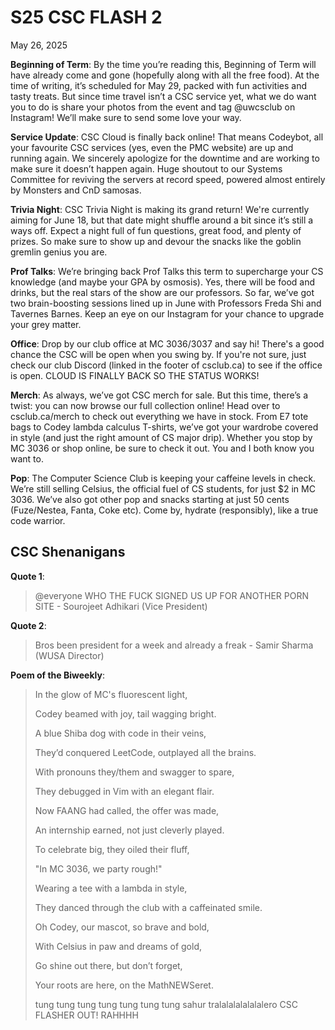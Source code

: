 # S25 CSC FLASH 2

May 26, 2025

**Beginning of Term**: By the time you’re reading this, Beginning of Term will have already come and gone (hopefully along with all the free food). At the time of writing, it’s scheduled for May 29, packed with fun activities and tasty treats. But since time travel isn’t a CSC service yet, what we do want you to do is share your photos from the event and tag @uwcsclub on Instagram! We’ll make sure to send some love your way.

**Service Update**: CSC Cloud is finally back online! That means Codeybot, all your favourite CSC services (yes, even the PMC website) are up and running again. We sincerely apologize for the downtime and are working to make sure it doesn’t happen again. Huge shoutout to our Systems Committee for reviving the servers at record speed, powered almost entirely by Monsters and CnD samosas.

**Trivia Night**: CSC Trivia Night is making its grand return! We're currently aiming for June 18, but that date might shuffle around a bit since it’s still a ways off. Expect a night full of fun questions, great food, and plenty of prizes. So make sure to show up and devour the snacks like the goblin gremlin genius you are.

**Prof Talks**: We’re bringing back Prof Talks this term to supercharge your CS knowledge (and maybe your GPA by osmosis). Yes, there will be food and drinks, but the real stars of the show are our professors. So far, we’ve got two brain-boosting sessions lined up in June with Professors Freda Shi and Tavernes Barnes. Keep an eye on our Instagram for your chance to upgrade your grey matter.

**Office**: Drop by our club office at MC 3036/3037 and say hi! There's a good chance the CSC will be open when you swing by. If you're not sure, just check our club Discord (linked in the footer of csclub.ca) to see if the office is open. CLOUD IS FINALLY BACK SO THE STATUS WORKS!

**Merch**: As always, we’ve got CSC merch for sale. But this time, there’s a twist: you can now browse our full collection online! Head over to csclub.ca/merch to check out everything we have in stock. From E7 tote bags to Codey lambda calculus T-shirts, we’ve got your wardrobe covered in style (and just the right amount of CS major drip). Whether you stop by MC 3036 or shop online, be sure to check it out. You and I both know you want to.

**Pop**: The Computer Science Club is keeping your caffeine levels in check. We’re still selling Celsius, the official fuel of CS students, for just $2 in MC 3036. We’ve also got other pop and snacks starting at just 50 cents (Fuze/Nestea, Fanta, Coke etc). Come by, hydrate (responsibly), like a true code warrior.

## CSC Shenanigans

**Quote 1**:

> @everyone WHO THE FUCK SIGNED US UP FOR ANOTHER PORN SITE - Sourojeet Adhikari (Vice President)

**Quote 2**:

> Bros been president for a week and already a freak - Samir Sharma (WUSA Director)

**Poem of the Biweekly**:

> In the glow of MC's fluorescent light,
> 
> Codey beamed with joy, tail wagging bright.
> 
> A blue Shiba dog with code in their veins,
> 
> They’d conquered LeetCode, outplayed all the brains.
> 
>
> With pronouns they/them and swagger to spare,
> 
> They debugged in Vim with an elegant flair.
> 
> Now FAANG had called, the offer was made,
> 
> An internship earned, not just cleverly played.
> 
>
> To celebrate big, they oiled their fluff,
> 
> "In MC 3036, we party rough!"
> 
> Wearing a tee with a lambda in style,
> 
> They danced through the club with a caffeinated smile.
> 
> 
> Oh Codey, our mascot, so brave and bold,
> 
> With Celsius in paw and dreams of gold,
> 
> Go shine out there, but don’t forget,
> 
> Your roots are here, on the MathNEWSeret.
> 
> tung tung tung tung tung tung tung sahur tralalalalalalalero CSC FLASHER OUT! RAHHHH